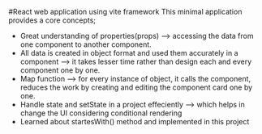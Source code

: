 #React web application using vite framework
This minimal application provides a core concepts;
  - Great understanding of properties(props) --> accessing the data from one component to another component.
  - All data is created in object format and used them accurately in a component --> it takes lesser time rather than design each and every component one by one.
  - Map function --> for every instance of object, it calls the component, reduces the work by creating and editing the component card one by one.
  - Handle state and setState in a project effeciently --> which helps in change the UI considering conditional rendering
  - Learned about startesWith() method and implemented in this project
  
